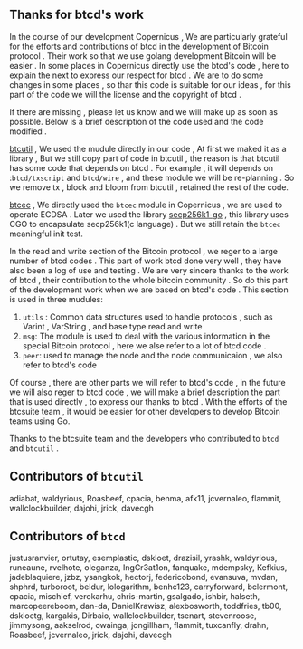 
## Thanks for btcd's work
In the course of our development Copernicus , We are particularly grateful for the efforts and contributions of btcd in the development of Bitcoin protocol . Their work so that we use golang development Bitcoin will be easier . 
In some places in Copernicus directly use the btcd's code , here to explain the next to express our respect for btcd . We are to do some changes in some places , so thar this code  is suitable for our ideas , for this part of the code we will the license and the copyright of btcd . 

If there are missing , please let us know and we will make up as soon as possible.
Below is a brief description of the code used and the code modified .

[btcutil](https://github.com/btcsuite/btcutil) , We used the mudule directly in our code , At first we maked it as a library , But we still copy part of code in btcutil , the reason is that btcutil has some code that depends on btcd . For example , it will depends on :`btcd/txscript` and `btcd/wire` , and these module we will be re-planning . So we remove tx , block and bloom  from btcutil , retained the rest of the code.

[btcec](github.com/btcsuite/btcd/btcec) , We directly used  the `btcec` module in Copernicus , we are used to operate ECDSA . Later we used the library [secp256k1-go](https://github.com/btccom/secp256k1-go) , this library uses CGO to encapsulate secp256k1(c language) .  But we still retain the `btcec` meaningful init test.

In the read and write section of the Bitcoin protocol , we reger to a large number of btcd codes . This part of work btcd done very well , they have also been a log of use and testing . We are very sincere thanks to the work of btcd , their contribution to the whole bitcoin community .  So do this part of the development work when we are based on  btcd's code . This section is used in three mudules:
1. `utils` : Common data structures used to handle protocols , such as Varint , VarString , and base type read and write
2. `msg`: The module is used to deal with the various information in the special Bitcoin protocol , here we alse refer to a lot of btcd code .
3. `peer`: used to manage the node and the node communicaion ,  we also refer to  btcd's code

Of course , there are other parts we will refer to btcd's code , in the future we will also reger to btcd code , we will make a brief description the part that is used directly , to express our thanks to btcd . With the efforts of the btcsuite team , it would be easier for other developers to develop Bitcoin teams using Go.

Thanks to  the btcsuite team and the developers who contributed to `btcd` and `btcutil` .

## Contributors of `btcutil`
adiabat,    waldyrious,    Roasbeef,    cpacia,    benma,    afk11,    jcvernaleo,    flammit,    wallclockbuilder,    dajohi,    jrick,    davecgh

## Contributors of `btcd`

justusranvier,    ortutay,    esemplastic,    dskloet,    drazisil,    yrashk,    waldyrious,    runeaune,    rvelhote,    oleganza,    IngCr3at1on,    fanquake,    mdempsky,    Kefkius,    jadeblaquiere,    jzbz,    ysangkok,    hectorj,    federicobond,    evansuva,    mvdan,    shphrd,    turboroot,    beldur,    lologarithm,    benhc123,    carryforward,    bclermont,    cpacia,    mischief,    verokarhu,    chris-martin,    gsalgado,    ishbir,    halseth,    marcopeereboom,    dan-da,    DanielKrawisz,    alexbosworth,    toddfries,    tb00,    dskloetg,    kargakis,    Dirbaio,    wallclockbuilder,    tsenart,    stevenroose,    jimmysong,    aakselrod,    owainga,    jongillham,    flammit,    tuxcanfly,    drahn,    Roasbeef,    jcvernaleo,    jrick,    dajohi,    davecgh    

